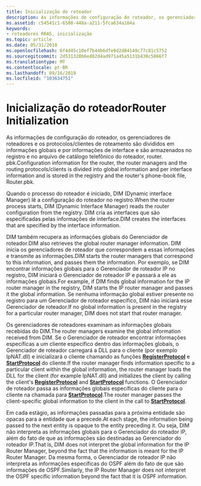 ```yaml
---
title: Inicialização do roteador
description: As informações de configuração do roteador, os gerenciadores de roteadores e os protocolos/clientes de roteamento são divididos em informações globais e por informações de interface e são armazenados no registro e no arquivo de catálogo telefônico do roteador, router. pbk.
ms.assetid: c54541c1-6508-448a-a211-5fca634a184a
keywords:
- roteadores RRAS, inicialização
ms.topic: article
ms.date: 05/31/2018
ms.openlocfilehash: 6f4d45c10ef7b44b6dfe9d2d84149c77c81c5752
ms.sourcegitcommit: 2d531328b6ed82d4ad971a45a5131b430c5866f7
ms.translationtype: MT
ms.contentlocale: pt-BR
ms.lasthandoff: 09/16/2019
ms.locfileid: "103634751"
---
```

# <a name="router-initialization"></a><span data-ttu-id="fb401-104">Inicialização do roteador</span><span class="sxs-lookup"><span data-stu-id="fb401-104">Router Initialization</span></span>

<span data-ttu-id="fb401-105">As informações de configuração do roteador, os gerenciadores de roteadores e os protocolos/clientes de roteamento são divididos em informações globais e por informações de interface e são armazenados no registro e no arquivo de catálogo telefônico do roteador, router. pbk.</span><span class="sxs-lookup"><span data-stu-id="fb401-105">Configuration information for the router, the router managers and the routing protocols/clients is divided into global information and per interface information and is stored in the registry and the router's phone-book file, Router.pbk.</span></span>

<span data-ttu-id="fb401-106">Quando o processo do roteador é iniciado, DIM (Dynamic interface Manager) lê a configuração do roteador no registro.</span><span class="sxs-lookup"><span data-stu-id="fb401-106">When the router process starts, DIM (Dynamic Interface Manager) reads the router configuration from the registry.</span></span> <span data-ttu-id="fb401-107">DIM cria as interfaces que são especificadas pelas informações de interface.</span><span class="sxs-lookup"><span data-stu-id="fb401-107">DIM creates the interfaces that are specified by the interface information.</span></span>

<span data-ttu-id="fb401-108">DIM também recupera as informações globais do Gerenciador de roteador.</span><span class="sxs-lookup"><span data-stu-id="fb401-108">DIM also retrieves the global router manager information.</span></span> <span data-ttu-id="fb401-109">DIM inicia os gerenciadores de roteador que correspondem a essas informações e transmite as informações.</span><span class="sxs-lookup"><span data-stu-id="fb401-109">DIM starts the router managers that correspond to this information, and passes them the information.</span></span> <span data-ttu-id="fb401-110">Por exemplo, se DIM encontrar informações globais para o Gerenciador de roteador IP no registro, DIM iniciará o Gerenciador de roteador IP e passará a ele as informações globais.</span><span class="sxs-lookup"><span data-stu-id="fb401-110">For example, if DIM finds global information for the IP router manager in the registry, DIM starts the IP router manager and passes it the global information.</span></span> <span data-ttu-id="fb401-111">Se nenhuma informação global estiver presente no registro para um Gerenciador de roteador específico, DIM não iniciará esse Gerenciador de roteador.</span><span class="sxs-lookup"><span data-stu-id="fb401-111">If no global information is present in the registry for a particular router manager, DIM does not start that router manager.</span></span>

<span data-ttu-id="fb401-112">Os gerenciadores de roteadores examinam as informações globais recebidas do DIM.</span><span class="sxs-lookup"><span data-stu-id="fb401-112">The router managers examine the global information received from DIM.</span></span> <span data-ttu-id="fb401-113">Se o Gerenciador de roteador encontrar informações específicas a um cliente específico dentro das informações globais, o Gerenciador de roteador carregará a DLL para o cliente (por exemplo IpNAT.dll) e inicializará o cliente chamando as funções [**RegisterProtocol**](/windows/desktop/api/Routprot/nc-routprot-pregister_protocol) e [**StartProtocol**](/windows/desktop/api/Routprot/nc-routprot-pstart_protocol) do cliente.</span><span class="sxs-lookup"><span data-stu-id="fb401-113">If the router manager finds information specific to a particular client within the global information, the router manager loads the DLL for the client (for example IpNAT.dll) and initializes the client by calling the client's [**RegisterProtocol**](/windows/desktop/api/Routprot/nc-routprot-pregister_protocol) and [**StartProtocol**](/windows/desktop/api/Routprot/nc-routprot-pstart_protocol) functions.</span></span> <span data-ttu-id="fb401-114">O Gerenciador de roteador passa as informações globais específicas do cliente para o cliente na chamada para [**StartProtocol**](/windows/desktop/api/Routprot/nc-routprot-pstart_protocol).</span><span class="sxs-lookup"><span data-stu-id="fb401-114">The router manager passes the client-specific global information to the client in the call to [**StartProtocol**](/windows/desktop/api/Routprot/nc-routprot-pstart_protocol).</span></span>

<span data-ttu-id="fb401-115">Em cada estágio, as informações passadas para a próxima entidade são opacas para a entidade que a precede.</span><span class="sxs-lookup"><span data-stu-id="fb401-115">At each stage, the information being passed to the next entity is opaque to the entity preceding it.</span></span> <span data-ttu-id="fb401-116">Ou seja, DIM não interpreta as informações globais para o Gerenciador do roteador IP, além do fato de que as informações são destinadas ao Gerenciador do roteador IP.</span><span class="sxs-lookup"><span data-stu-id="fb401-116">That is, DIM does not interpret the global information for the IP Router Manager, beyond the fact that the information is meant for the IP Router Manager.</span></span> <span data-ttu-id="fb401-117">Da mesma forma, o Gerenciador de roteador IP não interpreta as informações específicas do OSPF além do fato de que são informações de OSPF.</span><span class="sxs-lookup"><span data-stu-id="fb401-117">Similarly, the IP Router Manager does not interpret the OSPF specific information beyond the fact that it is OSPF information.</span></span>

 

 




